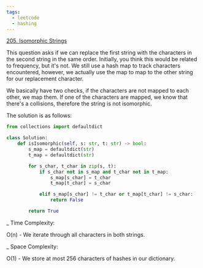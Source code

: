 ```yaml
---
tags:
  - leetcode
  - hashing
---
```


<a href="https://leetcode.com/problems/isomorphic-strings/">205. Isomorphic
Strings</a>

This question asks if we can replace the first string with the characters in the
second string in the same order. Initially, you think this would be related to
frequency, but it's not. We still use a hash map to track characters
encountered, however, we actually use the map to map to the other string for our
replacement character.

We basically have two checks, if the characters are not mapped to each other, we
map them. If one of the characters are mapped, we know that there's a
collisions, therefore the string is not isomorphic.

The solution is as follows:

```python
from collections import defaultdict

class Solution:
    def isIsomorphic(self, s: str, t: str) -> bool:
        s_map = defaultdict(str)
        t_map = defaultdict(str)

        for s_char, t_char in zip(s, t):
            if s_char not in s_map and t_char not in t_map:
                s_map[s_char] = t_char
                t_map[t_char] = s_char

            elif s_map[s_char] != t_char or t_map[t_char] != s_char:
                return False

        return True
```

\_ Time Complexity:

O(n) - We iterate through all characters in both strings.

\_ Space Complexity:

O(1) - We store at most 256 characters of hashes in our dictionary.
